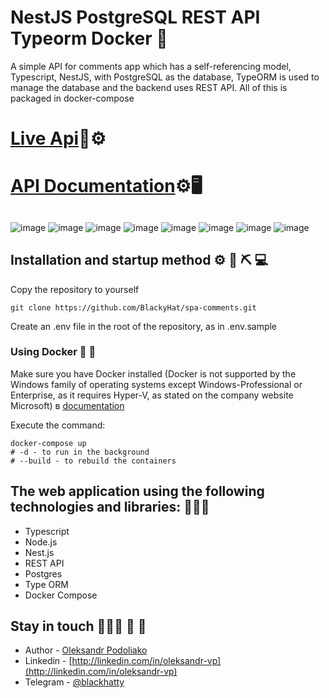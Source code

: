 # NestJS PostgreSQL REST API Typeorm Docker 👔

A simple API for comments app which has a self-referencing model, Typescript, NestJS, with PostgreSQL as the database, TypeORM is used to manage the database and the backend uses REST API. All of this is packaged in docker-compose

# [Live Api](https://comments-backend-gixo.onrender.com)👀⚙️

# [API Documentation](https://documenter.getpostman.com/view/26203555/2s9YXpUJ1f)⚙️🖥️

##

![image](https://img.shields.io/badge/nestjs-E0234E?style=for-the-badge&logo=nestjs&logoColor=white)
![image](https://img.shields.io/badge/JavaScript-323330?style=for-the-badge&logo=javascript&logoColor=F7DF1)
![image](https://img.shields.io/badge/TypeScript-007ACC?style=for-the-badge&logo=typescript&logoColor=white)
![image](https://img.shields.io/badge/Docker-2CA5E0?style=for-the-badge&logo=docker&logoColor=white)
![image](https://img.shields.io/badge/Postman-FF6C37?style=for-the-badge&logo=Postman&logoColor=white)
![image](https://img.shields.io/badge/PostgreSQL-316192?style=for-the-badge&logo=postgresql&logoColor=white)
![image](https://img.shields.io/badge/Node%20js-339933?style=for-the-badge&logo=nodedotjs&logoColor=white)
![image](https://img.shields.io/badge/VSCode-0078D4?style=for-the-badge&logo=visual%20studio%20code&logoColor=white)

## Installation and startup method ⚙️ 🔐 ⛏️ 💻

Copy the repository to yourself

```shell
git clone https://github.com/BlackyHat/spa-comments.git
```

Create an .env file in the root of the repository, as in .env.sample

### Using Docker 🏦 🌊

Make sure you have Docker installed (Docker is not supported by the Windows family of operating systems except
Windows-Professional or Enterprise, as it requires Hyper-V, as stated on the company website Microsoft)
в [documentation](https://docs.microsoft.com/ru-ru/virtualization/hyper-v-on-windows/quick-start/enable-hyper-v#check-requirements)

Execute the command:

```shell
docker-compose up
# -d - to run in the background
# --build - to rebuild the containers
```

## The web application using the following technologies and libraries: 💼💼💼

- Typescript
- Node.js
- Nest.js
- REST API
- Postgres
- Type ORM
- Docker Compose

## Stay in touch 🧑🏾‍💼 🌆 🏁

- Author - [Oleksandr Podoliako](https://github.com/BlackyHat)
- Linkedin - [http://linkedin.com/in/oleksandr-vp](http://linkedin.com/in/oleksandr-vp)
- Telegram - [@blackhatty](https://t.me/blackhatty)
